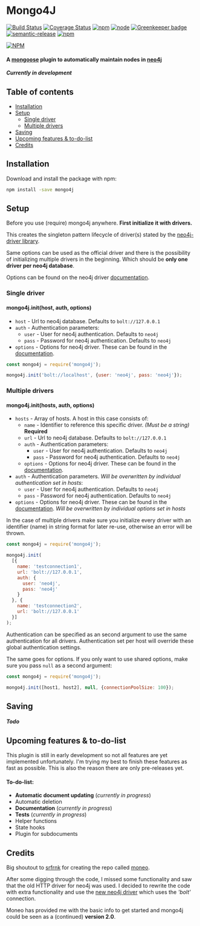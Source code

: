 # Mongo4J
[![Build Status](https://travis-ci.org/SvenWesterlaken/mongo4j.svg?branch=master)](https://travis-ci.org/SvenWesterlaken/mongo4j)
[![Coverage Status](https://coveralls.io/repos/github/SvenWesterlaken/mongo4j/badge.svg?branch=master)](https://coveralls.io/github/SvenWesterlaken/mongo4j?branch=master)
[![npm](https://img.shields.io/npm/v/mongo4j.svg)](https://www.npmjs.com/package/mongo4j)
[![node](https://img.shields.io/node/v/mongo4j.svg)](https://www.npmjs.com/package/mongo4j)
[![Greenkeeper badge](https://badges.greenkeeper.io/SvenWesterlaken/mongo4j.svg)](https://greenkeeper.io/)
[![semantic-release](https://img.shields.io/badge/%20%20%F0%9F%93%A6%F0%9F%9A%80-semantic--release-e10079.svg)](https://github.com/semantic-release/semantic-release)
[![npm](https://img.shields.io/npm/dt/mongo4j.svg)](https://www.npmjs.com/package/mongo4j)

[![NPM](https://nodei.co/npm/mongo4j.png)](https://nodei.co/npm/mongo4j/)

#### A [mongoose](http://mongoosejs.com/) plugin to automatically maintain nodes in [neo4j](https://neo4j.com/)

_**Currently in development**_

## Table of contents
- [Installation](#installation)
- [Setup](#setup)
  - [Single driver](#single-driver)
  - [Multiple drivers](#multiple-drivers)
- [Saving](#saving)
- [Upcoming features & to-do-list](#upcoming-features---to-do-list)
- [Credits](#credits)

## Installation

Download and install the package with npm:
```bash
npm install -save mongo4j
```

## Setup

Before you use (require) mongo4j anywhere. **First initialize it with drivers.**

This creates the singleton pattern lifecycle of driver(s) stated by the [neo4j-driver library](https://github.com/neo4j/neo4j-javascript-driver#usage-examples).

Same options can be used as the official driver and there is the possibility of initializing multiple drivers in the beginning. Which should be **only one driver per neo4j database**.

Options can be found on the neo4j driver [documentation](https://neo4j.com/docs/api/javascript-driver/current/function/index.html#static-function-driver).

### Single driver

#### mongo4j.init(host, auth, options)
- `host` - Url to neo4j database. Defaults to `bolt://127.0.0.1`
- `auth` - Authentication parameters:
  - `user` - User for neo4j authentication. Defaults to `neo4j`
  - `pass` - Password for neo4j authentication. Defaults to `neo4j`
- `options` - Options for neo4j driver. These can be found in the [documentation](https://neo4j.com/docs/api/javascript-driver/current/function/index.html#static-function-driver).

```javascript
const mongo4j = require('mongo4j');

mongo4j.init('bolt://localhost', {user: 'neo4j', pass: 'neo4j'});
```

### Multiple drivers

#### mongo4j.init(hosts, auth, options)

- `hosts` - Array of hosts. A host in this case consists of:
  - `name` - Identifier to reference this specific driver. _(Must be a string)_ **Required**
  - `url` - Url to neo4j database. Defaults to `bolt://127.0.0.1`
  - `auth` - Authentication parameters:
    - `user` - User for neo4j authentication. Defaults to `neo4j`
    - `pass` - Password for neo4j authentication. Defaults to `neo4j`
  - `options` - Options for neo4j driver. These can be found in the [documentation](https://neo4j.com/docs/api/javascript-driver/current/function/index.html#static-function-driver).
- `auth` - Authentication parameters. _Will be overwritten by individual authentication set in hosts_:
  - `user` - User for neo4j authentication. Defaults to `neo4j`
  - `pass` - Password for neo4j authentication. Defaults to `neo4j`
- `options` - Options for neo4j driver. These can be found in the [documentation](https://neo4j.com/docs/api/javascript-driver/current/function/index.html#static-function-driver). _Will be overwritten by individual options set in hosts_

In the case of multiple drivers make sure you initialize every driver with an identifier (name) in string format for later re-use, otherwise an error will be thrown.

```javascript
const mongo4j = require('mongo4j');

mongo4j.init(
  [{
    name: 'testconnection1',
    url: 'bolt://127.0.0.1',
    auth: {
      user: 'neo4j',
      pass: 'neo4j'
    }
  }, {
    name: 'testconnection2',
    url: 'bolt://127.0.0.1'
  }]
);
```

Authentication can be specified as an second argument to use the same authentication for all drivers. Authentication set per host will override these global authentication settings.

The same goes for options. If you only want to use shared options, make sure you pass `null` as a second argument:

```javascript
const mongo4j = require('mongo4j');

mongo4j.init([host1, host2], null, {connectionPoolSize: 100});
```

## Saving

##### ***Todo***

## Upcoming features & to-do-list
This plugin is still in early development so not all features are yet implemented unfortunately.
I'm trying my best to finish these features as fast as possible.
This is also the reason there are only pre-releases yet.

#### To-do-list:

- **Automatic document updating** (_currently in progress_)
- Automatic deletion
- **Documentation** (_currently in progress_)
- **Tests** (_currently in progress_)
- Helper functions
- State hooks
- Plugin for subdocuments

## Credits

Big shoutout to [srfrnk](https://github.com/srfrnk) for creating the repo called [moneo](https://github.com/srfrnk/moneo).

After some digging through the code, I missed some functionality and saw that the old HTTP driver for neo4j was used.
I decided to rewrite the code with extra functionality and use the [new neo4j driver](https://github.com/neo4j/neo4j-javascript-driver) which uses the _'bolt'_ connection.

Moneo has provided me with the basic info to get started and mongo4j could be seen as a (continued) **version 2.0**.
